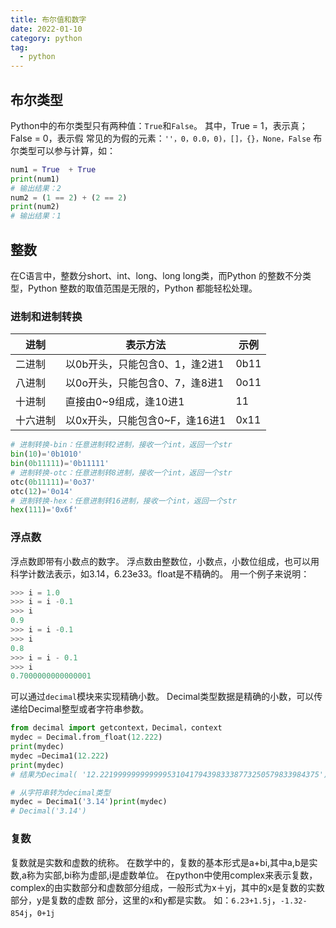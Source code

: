 ```yaml
---
title: 布尔值和数字
date: 2022-01-10
category: python
tag:
  - python
---
```


## 布尔类型

Python中的布尔类型只有两种值：`True`和`False`。
其中，True = 1，表示真；False = 0，表示假
常见的为假的元素：`''，0，0.0，0)，[]，{}，None，False`
布尔类型可以参与计算，如：

```python
num1 = True  + True
print(num1)
# 输出结果：2
num2 = (1 == 2) + (2 == 2)
print(num2)
# 输出结果：1
```

## 整数

在C语言中，整数分short、int、long、long long类，而Python 的整数不分类型，Python 整数的取值范围是无限的，Python 都能轻松处理。

### 进制和进制转换

| 进制   | 表示方法                | 示例   |
|------|---------------------|------|
| 二进制  | 以0b开头，只能包含0、1，逢2进1  | 0b11 |
| 八进制  | 以0o开头，只能包含0、7，逢8进1  | 0o11 |
| 十进制  | 直接由0~9组成，逢10进1      | 11   |
| 十六进制 | 以0x开头，只能包含0~F，逢16进1 | 0x11 |

```python
# 进制转换-bin：任意进制转2进制，接收一个int，返回一个str
bin(10)='0b1010'
bin(0b11111)='0b11111'
# 进制转换-otc：任意进制转8进制，接收一个int，返回一个str
otc(0b11111)='0o37'
otc(12)='0o14'
# 进制转换-hex：任意进制转16进制，接收一个int，返回一个str
hex(111)='0x6f'
```

### 浮点数

浮点数即带有小数点的数字。 浮点数由整数位，小数点，小数位组成，也可以用科学计数法表示，如3.14，6.23e33。float是不精确的。
用一个例子来说明：

```python
>>> i = 1.0
>>> i = i -0.1
>>> i
0.9
>>> i = i -0.1
>>> i
0.8
>>> i = i - 0.1
>>> i
0.7000000000000001
```

可以通过`decimal`模块来实现精确小数。 Decimal类型数据是精确的小数，可以传递给Decimal整型或者字符串参数。

```python
from decimal import getcontext，Decimal，context
mydec = Decimal.from_float(12.222)
print(mydec)
mydec =Decima1(12.222)
print(mydec)
# 结果为Decimal( '12.2219999999999995310417943983338773250579833984375')

# 从字符串转为decimal类型
mydec = Decima1('3.14')print(mydec)
# Decimal('3.14')
```

### 复数

复数就是实数和虚数的统称。
在数学中的，复数的基本形式是a+bi,其中a,b是实数,a称为实部,bi称为虚部,i是虚数单位。
在python中使用complex来表示复数，complex的由实数部分和虚数部分组成，一般形式为x＋yj，其中的x是复数的实数部分，y是复数的虚数
部分，这里的x和y都是实数。 如：`6.23+1.5j`，`-1.32-854j`，`0+1j`

